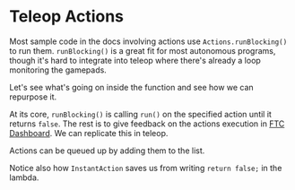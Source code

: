 # Teleop Actions

Most sample code in the docs involving actions use `Actions.runBlocking()` to
run them. `runBlocking()` is a great fit for most autonomous programs, though
it's hard to integrate into teleop where there's already a loop monitoring the
gamepads.

Let's see what's going on inside the function and see how we can repurpose it.

<!-- sample: actionsRunBlocking -->
 
At its core, `runBlocking()` is calling `run()` on the specified action until it
returns `false`. The rest is to give feedback on the actions execution in [FTC
Dashboard](https://acmerobotics.github.io/ftc-dashboard/). We can replicate this
in teleop.

<!-- sample: actionsTeleop -->

Actions can be queued up by adding them to the list.

<!-- sample: actionsGamepadTrigger -->

Notice also how `InstantAction` saves us from writing `return false;` in the lambda.
